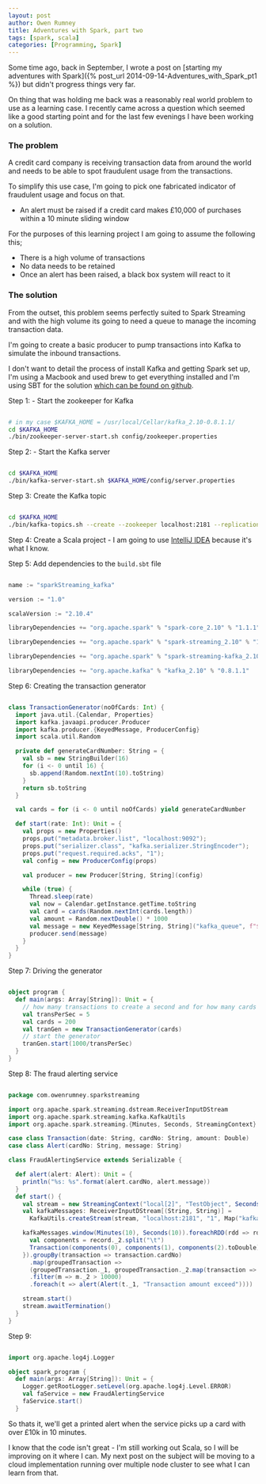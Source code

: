 ```yaml
---
layout: post
author: Owen Rumney
title: Adventures with Spark, part two
tags: [spark, scala]
categories: [Programming, Spark]
---
```


Some time ago, back in September, I wrote a post on [starting my adventures with Spark]({% post_url 2014-09-14-Adventures_with_Spark_pt1 %}) but didn't progress things very far.

On thing that was holding me back was a reasonably real world problem to use as a learning case. I recently came across a question which seemed like a good starting point and for the last few evenings I have been working on a solution.

### The problem

A credit card company is receiving transaction data from around the world and needs to be able to spot fraudulent usage from the transactions.

To simplify this use case, I'm going to pick one fabricated indicator of fraudulent usage and focus on that.

- An alert must be raised if a credit card makes £10,000 of purchases within a 10 minute sliding window

For the purposes of this learning project I am going to assume the following this;

- There is a high volume of transactions
- No data needs to be retained
- Once an alert has been raised, a black box system will react to it

### The solution

From the outset, this problem seems perfectly suited to Spark Streaming and with the high volume its going to need a queue to manage the incoming transaction data.

I'm going to create a basic producer to pump transactions into Kafka to simulate the inbound transactions.

I don't want to detail the process of install Kafka and getting Spark set up, I'm using a Macbook and used brew to get everything installed and I'm using SBT for the solution [which can be found on github](http://github.com/owenrumney/fraud_detector).

Step 1: - Start the zookeeper for Kafka

```bash

# in my case $KAFKA_HOME = /usr/local/Cellar/kafka_2.10-0.8.1.1/
cd $KAFKA_HOME
./bin/zookeeper-server-start.sh config/zookeeper.properties

```

Step 2: - Start the Kafka server

```bash

cd $KAFKA_HOME
./bin/kafka-server-start.sh $KAFKA_HOME/config/server.properties

```

Step 3: Create the Kafka topic

```bash

cd $KAFKA_HOME
./bin/kafka-topics.sh --create --zookeeper localhost:2181 --replication-factor 1 --partitions 1 --topic kafka_queue

```

Step 4: Create a Scala project - I am going to use [IntelliJ IDEA](http://www.jetbrains.com/idea) because it's what I know.

Step 5: Add dependencies to the `build.sbt` file

```scala

name := "sparkStreaming_kafka"

version := "1.0"

scalaVersion := "2.10.4"

libraryDependencies += "org.apache.spark" % "spark-core_2.10" % "1.1.1"

libraryDependencies += "org.apache.spark" % "spark-streaming_2.10" % "1.1.1"

libraryDependencies += "org.apache.spark" % "spark-streaming-kafka_2.10" % "1.1.1"

libraryDependencies += "org.apache.kafka" % "kafka_2.10" % "0.8.1.1"

```

Step 6: Creating the transaction generator

```scala

class TransactionGenerator(noOfCards: Int) {
  import java.util.{Calendar, Properties}
  import kafka.javaapi.producer.Producer
  import kafka.producer.{KeyedMessage, ProducerConfig}
  import scala.util.Random

  private def generateCardNumber: String = {
    val sb = new StringBuilder(16)
    for (i <- 0 until 16) {
      sb.append(Random.nextInt(10).toString)
    }
    return sb.toString
  }

  val cards = for (i <- 0 until noOfCards) yield generateCardNumber

  def start(rate: Int): Unit = {
    val props = new Properties()
    props.put("metadata.broker.list", "localhost:9092");
    props.put("serializer.class", "kafka.serializer.StringEncoder");
    props.put("request.required.acks", "1");
    val config = new ProducerConfig(props)

    val producer = new Producer[String, String](config)

    while (true) {
      Thread.sleep(rate)
      val now = Calendar.getInstance.getTime.toString
      val card = cards(Random.nextInt(cards.length))
      val amount = Random.nextDouble() * 1000
      val message = new KeyedMessage[String, String]("kafka_queue", f"$now%s\t$card%s\t$amount%1.2f")
      producer.send(message)
    }
  }
}

```

Step 7: Driving the generator

```scala

object program {
  def main(args: Array[String]): Unit = {
  	// how many transactions to create a second and for how many cards
    val transPerSec = 5
    val cards = 200
    val tranGen = new TransactionGenerator(cards)
    // start the generator
    tranGen.start(1000/transPerSec)
  }
}

```

Step 8: The fraud alerting service

```scala

package com.owenrumney.sparkstreaming

import org.apache.spark.streaming.dstream.ReceiverInputDStream
import org.apache.spark.streaming.kafka.KafkaUtils
import org.apache.spark.streaming.{Minutes, Seconds, StreamingContext}

case class Transaction(date: String, cardNo: String, amount: Double)
case class Alert(cardNo: String, message: String)

class FraudAlertingService extends Serializable {

  def alert(alert: Alert): Unit = {
    println("%s: %s".format(alert.cardNo, alert.message))
  }
  def start() {
    val stream = new StreamingContext("local[2]", "TestObject", Seconds(10))
    val kafkaMessages: ReceiverInputDStream[(String, String)] =
      KafkaUtils.createStream(stream, "localhost:2181", "1", Map("kafka_queue" -> 1))

    kafkaMessages.window(Minutes(10), Seconds(10)).foreachRDD(rdd => rdd.map(record => {
      val components = record._2.split("\t")
      Transaction(components(0), components(1), components(2).toDouble)
    }).groupBy(transaction => transaction.cardNo)
      .map(groupedTransaction =>
      (groupedTransaction._1, groupedTransaction._2.map(transaction => transaction.amount).sum))
      .filter(m => m._2 > 10000)
      .foreach(t => alert(Alert(t._1, "Transaction amount exceed"))))

    stream.start()
    stream.awaitTermination()
  }
}

```

Step 9:

```scala

import org.apache.log4j.Logger

object spark_program {
  def main(args: Array[String]): Unit = {
    Logger.getRootLogger.setLevel(org.apache.log4j.Level.ERROR)
    val faService = new FraudAlertingService
    faService.start()
  }

```

So thats it, we'll get a printed alert when the service picks up a card with over £10k in 10 minutes.

I know that the code isn't great - I'm still working out Scala, so I will be improving on it where I can. My next post on the subject will be moving to a cloud implementation running over multiple node cluster to see what I can learn from that.
